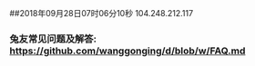 ##2018年09月28日07时06分10秒 104.248.212.117
### 兔友常见问题及解答: https://github.com/wanggonging/d/blob/w/FAQ.md
